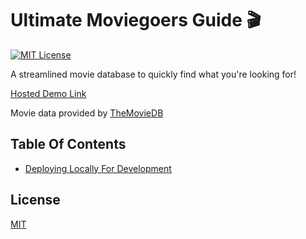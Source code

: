 # Ultimate Moviegoers Guide 🎬

[![MIT License](https://img.shields.io/github/license/alan2207/bulletproof-react)](https://github.com/alan2207/bulletproof-react/blob/master/LICENCE)

A streamlined movie database to quickly find what you're looking for!

[Hosted Demo Link](https://bdgrimes.github.io/ultimate-moviegoers-guide/)

Movie data provided by [TheMovieDB](https://www.themoviedb.org/)

## Table Of Contents

- [Deploying Locally For Development](docs/local-development.md)

## License

[MIT](https://choosealicense.com/licenses/mit/)
